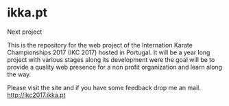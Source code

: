 # ikka.pt
Next project 

This is the repository for the web project of the Internation Karate Championships 2017 (IKC 2017) hosted in Portugal.
It will be a year long project with various stages along its development were the goal will be to provide a quality web presence for a non profit organization and learn along the way.

Please visit the site and if you have some feedback drop me an mail.
http://ikc2017.ikka.pt
